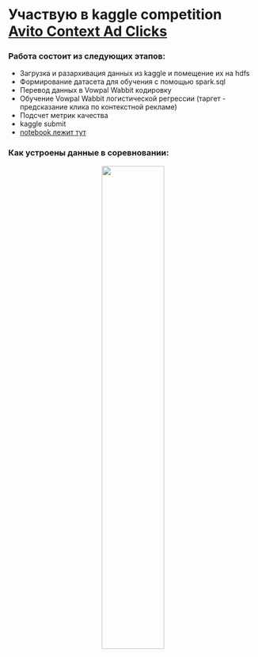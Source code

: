 # Участвую в kaggle competition [Avito Context Ad Clicks](https://www.kaggle.com/c/avito-context-ad-clicks)

### Работа состоит из следующих этапов:
- Загрузка и разархивация данных из kaggle и помещение их на hdfs
- Формирование датасета для обучения с помощью spark.sql
- Перевод данных в Vowpal Wabbit кодировку
- Обучение Vowpal Wabbit логистической регрессии (таргет - предсказание клика по контекстной рекламе)
- Подсчет метрик качества
- kaggle submit
- [notebook лежит тут](https://github.com/Blausher/show/blob/main/avito_click_prediction/click_prediction_notebook.ipynb)

### Как устроены данные в соревновании:
<p align="center">
  <img src="https://storage.googleapis.com/kaggle-media/competitions/kaggle/4438/media/DB_schema.png" width="50%"/>
</p>
